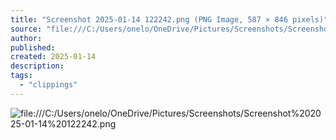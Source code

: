 ```yaml
---
title: "Screenshot 2025-01-14 122242.png (PNG Image, 587 × 846 pixels)"
source: "file:///C:/Users/onelo/OneDrive/Pictures/Screenshots/Screenshot%202025-01-14%20122242.png"
author:
published:
created: 2025-01-14
description:
tags:
  - "clippings"
---
```

![file:///C:/Users/onelo/OneDrive/Pictures/Screenshots/Screenshot%202025-01-14%20122242.png](file:///C:/Users/onelo/OneDrive/Pictures/Screenshots/Screenshot%202025-01-14%20122242.png)